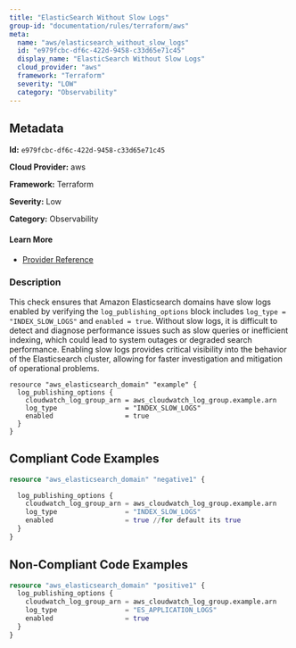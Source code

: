 ```yaml
---
title: "ElasticSearch Without Slow Logs"
group-id: "documentation/rules/terraform/aws"
meta:
  name: "aws/elasticsearch_without_slow_logs"
  id: "e979fcbc-df6c-422d-9458-c33d65e71c45"
  display_name: "ElasticSearch Without Slow Logs"
  cloud_provider: "aws"
  framework: "Terraform"
  severity: "LOW"
  category: "Observability"
---
```

## Metadata

**Id:** `e979fcbc-df6c-422d-9458-c33d65e71c45`

**Cloud Provider:** aws

**Framework:** Terraform

**Severity:** Low

**Category:** Observability

#### Learn More

 - [Provider Reference](https://registry.terraform.io/providers/hashicorp/aws/latest/docs/resources/elasticsearch_domain#log_publishing_options)

### Description

 This check ensures that Amazon Elasticsearch domains have slow logs enabled by verifying the `log_publishing_options` block includes `log_type = "INDEX_SLOW_LOGS"` and `enabled = true`. Without slow logs, it is difficult to detect and diagnose performance issues such as slow queries or inefficient indexing, which could lead to system outages or degraded search performance. Enabling slow logs provides critical visibility into the behavior of the Elasticsearch cluster, allowing for faster investigation and mitigation of operational problems.

```
resource "aws_elasticsearch_domain" "example" {
  log_publishing_options {
    cloudwatch_log_group_arn = aws_cloudwatch_log_group.example.arn
    log_type                 = "INDEX_SLOW_LOGS"
    enabled                  = true
  }
}
```


## Compliant Code Examples
```terraform
resource "aws_elasticsearch_domain" "negative1" {

  log_publishing_options {
    cloudwatch_log_group_arn = aws_cloudwatch_log_group.example.arn
    log_type                 = "INDEX_SLOW_LOGS"
    enabled                  = true //for default its true
  }
}

```
## Non-Compliant Code Examples
```terraform
resource "aws_elasticsearch_domain" "positive1" {
  log_publishing_options {
    cloudwatch_log_group_arn = aws_cloudwatch_log_group.example.arn
    log_type                 = "ES_APPLICATION_LOGS"
    enabled                  = true
  }
}

```